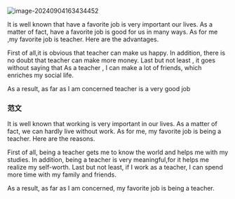 ![image-20240904163434452](http://os.zhaohs.cn/markdown/202409041634584.png)

  It is well known that have a favorite job is very important our lives. As a matter of fact, have a favorite job is good for us in many ways. As for me ,my favorite job is teacher. Here are the advantages.

  First of all,it is obvious that teacher can make us happy. In addition, there is no doubt that teacher can make more money. Last but not least , it goes without saying that As a teacher , I can make a lot of friends, which enriches my social life. 

  As a result, as far as I am concerned teacher is a very good job



### 范文

It is well known that working is very important in our lives. As a matter of fact, we can hardly live without work. As for me, my favorite job is being a teacher. Here are the reasons.

First of all, being a teacher gets me to know the world and helps me with my studies. In addition, being a teacher is very meaningful,for it helps me realize my self-worth. Last but not least, if I work as a teacher, I can spend more time with my family and friends. 

As a result, as far as I am concerned, my favorite job is being a teacher.